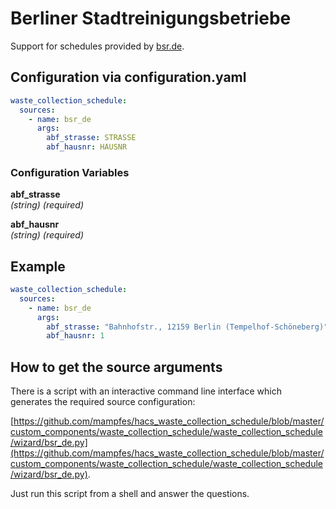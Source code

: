 # Berliner Stadtreinigungsbetriebe

Support for schedules provided by [bsr.de](https://www.bsr.de/).

## Configuration via configuration.yaml

```yaml
waste_collection_schedule:
  sources:
    - name: bsr_de
      args:
        abf_strasse: STRASSE
        abf_hausnr: HAUSNR
```

### Configuration Variables

**abf_strasse**<br>
*(string) (required)*

**abf_hausnr**<br>
*(string) (required)*

## Example

```yaml
waste_collection_schedule:
  sources:
    - name: bsr_de
      args:
        abf_strasse: "Bahnhofstr., 12159 Berlin (Tempelhof-Schöneberg)"
        abf_hausnr: 1
```

## How to get the source arguments

There is a script with an interactive command line interface which generates the required source configuration:

[https://github.com/mampfes/hacs_waste_collection_schedule/blob/master/custom_components/waste_collection_schedule/waste_collection_schedule/wizard/bsr_de.py](https://github.com/mampfes/hacs_waste_collection_schedule/blob/master/custom_components/waste_collection_schedule/waste_collection_schedule/wizard/bsr_de.py).

Just run this script from a shell and answer the questions.
